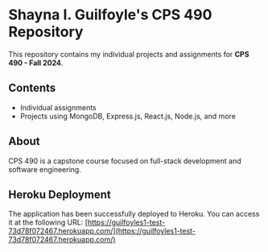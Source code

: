 # Shayna I. Guilfoyle's CPS 490 Repository

This repository contains my individual projects and assignments for **CPS 490 - Fall 2024**.  

## Contents
- Individual assignments
- Projects using MongoDB, Express.js, React.js, Node.js, and more

## About
CPS 490 is a capstone course focused on full-stack development and software engineering.

## Heroku Deployment
The application has been successfully deployed to Heroku. You can access it at the following URL:
[https://guilfoyles1-test-73d78f072467.herokuapp.com/](https://guilfoyles1-test-73d78f072467.herokuapp.com/)

